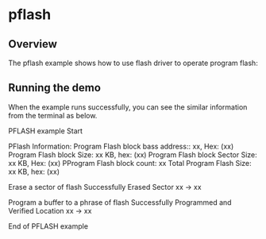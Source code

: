 # pflash

## Overview
The pflash example shows how to use flash driver to operate program flash:


## Running the demo
When the example runs successfully, you can see the similar information from the terminal as below.

 PFLASH example Start
 
 PFlash Information:
 Program Flash block bass address:: xx, Hex: (xx)
 Program Flash block Size: xx KB, hex: (xx)
 Program Flash block Sector Size: xx KB, Hex: (xx)
 PProgram Flash block count: xx
 Total Program Flash Size: xx KB, hex: (xx)

 Erase a sector of flash
 Successfully Erased Sector xx -> xx

 Program a buffer to a phrase of flash 
 Successfully Programmed and Verified Location xx -> xx

 End of PFLASH example
